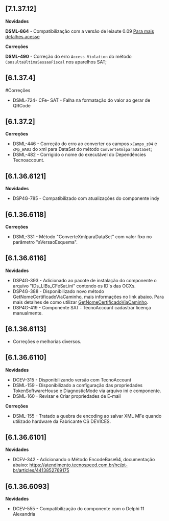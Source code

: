 ﻿## [7.1.37.12]

**Novidades**

 **DSML-864** - Compatibilização com a versão de leiaute 0.09  [Para mais detalhes acesse](https://blog.tecnospeed.com.br/cf-e-sat-especificacao-tecnica-de-requisitos-v-2-30-03-e-manual-de-orientacao-v-02-19-04/)

**Correções**

**DSML-490** - Correção do erro `Access Violation` do método `ConsultaUltimaSessaoFiscal` nos aparelhos SAT;

## [6.1.37.4]

#Correções
- DSML-724- CFe- SAT - Falha na formatação do valor ao gerar de QRCode



## [6.1.37.2]

**Correções**

* DSML-446 - Correção do erro ao converter os campos `xCampo_z04` e `cMp_WA03` <span dir="">do xml para DataSet</span> do método `ConverteXmlparaDataSet`;
* DSML-482 - Corrigido o nome do executável do Dependêncies Tecnoaccount.

## [6.1.36.6121]

**Novidades**
* DSP4G-785 - Compatibilizado com atualizações do componente indy

## [6.1.36.6118]

**Correções**

* DSML-331 - Método "ConverteXmlparaDataSet" com valor fixo no parâmetro "aVersaoEsquema".

## [6.1.36.6116]

**Novidades**

* DSP4G-393 - Adicionado ao pacote de instalação do componente o arquivo "IDs_LIBs_CFeSat.ini" contendo os ID´s das OCXs.
* DSP4G-388 - Disponibilizado novo método GetNomeCertificadoViaCaminho, mais informações no link abaixo. Para mais detalhes de como utilizar [GetNomeCertificadoViaCaminho](https://atendimento.tecnospeed.com.br/hc/pt-br/articles/8683313858839).
* DSP4G-419 - Componente SAT : TecnoAccount cadastrar licença manualmente.

## [6.1.36.6113]

* Corre&ccedil;&otilde;es e melhorias diversos.

## [6.1.36.6110]

**Novidades**

* DCEV-315 - Disponibilizando versão com TecnoAccount
* DSML-159 - Disponibilizado a configuração das propriedades TokenSoftwareHouse e DiagnosticMode via arquivo ini e componente.
* DSML-160 -  Revisar e Criar propriedades de E-mail

**Correções**

* DSML-155 - Tratado a quebra de encoding ao salvar XML MFe quando utilizado hardware da Fabricante CS DEVICES.

## [6.1.36.6101]

**Novidades**

- DCEV-342 - Adicionando o Método EncodeBase64, documentação abaixo: https://atendimento.tecnospeed.com.br/hc/pt-br/articles/4413852769175

## [6.1.36.6093]

**Novidades**

* DCEV-555 - Compatibilização do componente com o Delphi 11 Alexandria









